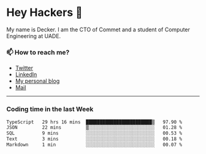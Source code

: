 # Hey Hackers 👋

My name is Decker. I am the CTO of Commet and a student of Computer Engineering at UADE.

### 📫 How to reach me?
- [Twitter](https://x.com/0xDecker) 
- [LinkedIn](https://www.linkedin.com/in/decker-urbano/) 
- [My personal blog](http://decker.sh) 
- [Mail](mailto:me@decker.sh)

---

### Coding time in the last Week

<!--START_SECTION:waka-->

```txt
TypeScript   29 hrs 16 mins  ████████████████████████▒   97.90 %
JSON         22 mins         ▒░░░░░░░░░░░░░░░░░░░░░░░░   01.28 %
SQL          9 mins          ░░░░░░░░░░░░░░░░░░░░░░░░░   00.53 %
Text         3 mins          ░░░░░░░░░░░░░░░░░░░░░░░░░   00.18 %
Markdown     1 min           ░░░░░░░░░░░░░░░░░░░░░░░░░   00.07 %
```

<!--END_SECTION:waka-->
